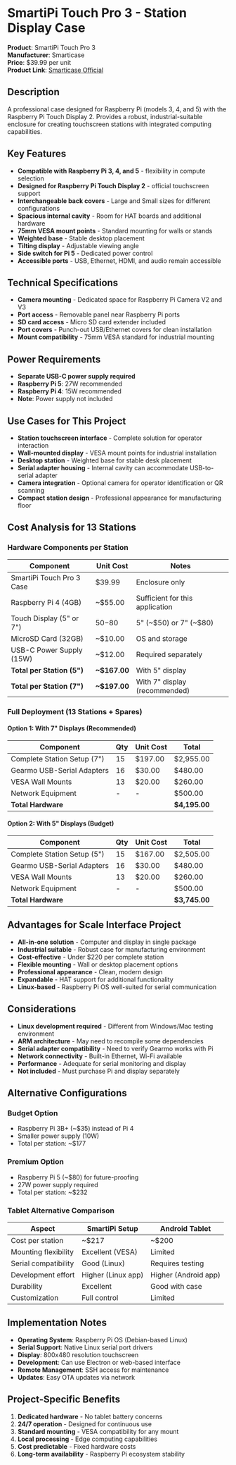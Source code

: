 # SmartiPi Touch Pro 3 - Station Display Case

**Product**: SmartiPi Touch Pro 3  
**Manufacturer**: Smarticase  
**Price**: $39.99 per unit  
**Product Link**: [Smarticase Official](https://smarticase.com/products/smartipi-touch-pro-3)

## Description
A professional case designed for Raspberry Pi (models 3, 4, and 5) with the Raspberry Pi Touch Display 2. Provides a robust, industrial-suitable enclosure for creating touchscreen stations with integrated computing capabilities.

## Key Features
- **Compatible with Raspberry Pi 3, 4, and 5** - flexibility in compute selection
- **Designed for Raspberry Pi Touch Display 2** - official touchscreen support
- **Interchangeable back covers** - Large and Small sizes for different configurations
- **Spacious internal cavity** - Room for HAT boards and additional hardware
- **75mm VESA mount points** - Standard mounting for walls or stands
- **Weighted base** - Stable desktop placement
- **Tilting display** - Adjustable viewing angle
- **Side switch for Pi 5** - Dedicated power control
- **Accessible ports** - USB, Ethernet, HDMI, and audio remain accessible

## Technical Specifications
- **Camera mounting** - Dedicated space for Raspberry Pi Camera V2 and V3
- **Port access** - Removable panel near Raspberry Pi ports
- **SD card access** - Micro SD card extender included
- **Port covers** - Punch-out USB/Ethernet covers for clean installation
- **Mount compatibility** - 75mm VESA standard for industrial mounting

## Power Requirements
- **Separate USB-C power supply required**
- **Raspberry Pi 5**: 27W recommended
- **Raspberry Pi 4**: 15W recommended
- **Note**: Power supply not included

## Use Cases for This Project
- **Station touchscreen interface** - Complete solution for operator interaction
- **Wall-mounted display** - VESA mount points for industrial installation
- **Desktop station** - Weighted base for stable desk placement
- **Serial adapter housing** - Internal cavity can accommodate USB-to-serial adapter
- **Camera integration** - Optional camera for operator identification or QR scanning
- **Compact station design** - Professional appearance for manufacturing floor

## Cost Analysis for 13 Stations

### Hardware Components per Station
| Component | Unit Cost | Notes |
|-----------|-----------|-------|
| SmartiPi Touch Pro 3 Case | $39.99 | Enclosure only |
| Raspberry Pi 4 (4GB) | ~$55.00 | Sufficient for this application |
| Touch Display (5" or 7") | $50-$80 | 5" (~$50) or 7" (~$80) |
| MicroSD Card (32GB) | ~$10.00 | OS and storage |
| USB-C Power Supply (15W) | ~$12.00 | Required separately |
| **Total per Station (5")** | **~$167.00** | With 5" display |
| **Total per Station (7")** | **~$197.00** | With 7" display (recommended) |

### Full Deployment (13 Stations + Spares)

#### Option 1: With 7" Displays (Recommended)
| Component | Qty | Unit Cost | Total |
|-----------|-----|-----------|--------|
| Complete Station Setup (7") | 15 | $197.00 | $2,955.00 |
| Gearmo USB-Serial Adapters | 16 | $30.00 | $480.00 |
| VESA Wall Mounts | 13 | $20.00 | $260.00 |
| Network Equipment | - | - | $500.00 |
| **Total Hardware** | | | **$4,195.00** |

#### Option 2: With 5" Displays (Budget)
| Component | Qty | Unit Cost | Total |
|-----------|-----|-----------|--------|
| Complete Station Setup (5") | 15 | $167.00 | $2,505.00 |
| Gearmo USB-Serial Adapters | 16 | $30.00 | $480.00 |
| VESA Wall Mounts | 13 | $20.00 | $260.00 |
| Network Equipment | - | - | $500.00 |
| **Total Hardware** | | | **$3,745.00** |

## Advantages for Scale Interface Project
- **All-in-one solution** - Computer and display in single package
- **Industrial suitable** - Robust case for manufacturing environment
- **Cost-effective** - Under $220 per complete station
- **Flexible mounting** - Wall or desktop placement options
- **Professional appearance** - Clean, modern design
- **Expandable** - HAT support for additional functionality
- **Linux-based** - Raspberry Pi OS well-suited for serial communication

## Considerations
- **Linux development required** - Different from Windows/Mac testing environment
- **ARM architecture** - May need to recompile some dependencies
- **Serial adapter compatibility** - Need to verify Gearmo works with Pi
- **Network connectivity** - Built-in Ethernet, Wi-Fi available
- **Performance** - Adequate for serial monitoring and display
- **Not included** - Must purchase Pi and display separately

## Alternative Configurations

### Budget Option
- Raspberry Pi 3B+ (~$35) instead of Pi 4
- Smaller power supply (10W)
- Total per station: ~$177

### Premium Option
- Raspberry Pi 5 (~$80) for future-proofing
- 27W power supply required
- Total per station: ~$232

### Tablet Alternative Comparison
| Aspect | SmartiPi Setup | Android Tablet |
|--------|---------------|----------------|
| Cost per station | ~$217 | ~$200 |
| Mounting flexibility | Excellent (VESA) | Limited |
| Serial compatibility | Good (Linux) | Requires testing |
| Development effort | Higher (Linux app) | Higher (Android app) |
| Durability | Excellent | Good with case |
| Customization | Full control | Limited |

## Implementation Notes
- **Operating System**: Raspberry Pi OS (Debian-based Linux)
- **Serial Support**: Native Linux serial port drivers
- **Display**: 800x480 resolution touchscreen
- **Development**: Can use Electron or web-based interface
- **Remote Management**: SSH access for maintenance
- **Updates**: Easy OTA updates via network

## Project-Specific Benefits
1. **Dedicated hardware** - No tablet battery concerns
2. **24/7 operation** - Designed for continuous use
3. **Standard mounting** - VESA compatibility for any mount
4. **Local processing** - Edge computing capabilities
5. **Cost predictable** - Fixed hardware costs
6. **Long-term availability** - Raspberry Pi ecosystem stability